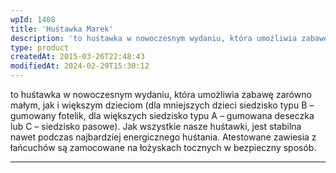 ```yaml
---
wpId: 1408
title: 'Huśtawka Marek'
description: 'to huśtawka w nowoczesnym wydaniu, która umożliwia zabawę zarówno małym, jak i większym dzieciom (dla mniejszych dzieci siedzisko typu B – gumowany fotelik, dla większych siedzisko typu A – gumowana deseczka lub C – siedzisko pasowe). Jak wszystkie nasze huśtawki, jest stabilna nawet podczas najbardziej energicznego huśtania. Atestowane zawiesia z łańcuchów są zamocowane na łożyskach ...'
type: product
createdAt: 2015-03-26T22:48:43
modifiedAt: 2024-02-29T15:30:12
---
```



to huśtawka w nowoczesnym wydaniu, która umożliwia zabawę zarówno małym, jak i większym dzieciom (dla mniejszych dzieci siedzisko typu B – gumowany fotelik, dla większych siedzisko typu A – gumowana deseczka lub C – siedzisko pasowe). Jak wszystkie nasze huśtawki, jest stabilna nawet podczas najbardziej energicznego huśtania. Atestowane zawiesia z łańcuchów są zamocowane na łożyskach tocznych w bezpieczny sposób.

* * *